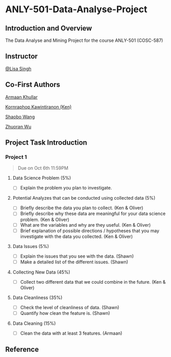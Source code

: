 # ANLY-501-Data-Analyse-Project

## Introduction and Overview
The Data Analyse and Mining Project for the course ANLY-501 (COSC-587)

## Instructor
[@Lisa Singh](http://people.cs.georgetown.edu/~singh/)

## Co-First Authors

[Armaan Khullar](https://github.com/ark317)

[Kornraphop Kawintiranon (Ken)](https://github.com/kornosk)

[Shaobo Wang](https://github.com/sw1001)

[Zhuoran Wu](https://github.com/WuZhuoran)

## Project Task Introduction

### Project 1
> Due on Oct 6th 11:59PM

1. Data Science Problem (5%)

    - [ ] Explain the problem you plan to investigate.

2. Potential Analyzes that can be conducted using collected data (5%)
    - [ ] Briefly describe the data you plan to collect. (Ken & Oliver)
    - [ ] Briefly describe why these data are meaningful for your data science problem. (Ken & Oliver)
    - [ ] What are the variables and why are they useful. (Ken & Oliver)
    - [ ] Brief explanation of possible directions / hypotheses that you may investigate with the data you collected. (Ken & Oliver)
3. Data Issues (5%)
    - [ ] Explain the issues that you see with the data. (Shawn)
    - [ ] Make a detailed list of the different issues. (Shawn)
4. Collecting New Data (45%)
    - [ ] Collect two different data that we could combine in the future. (Ken & Oliver)
5. Data Cleanliness (35%)
    - [ ] Check the level of cleanliness of data. (Shawn)
    - [ ] Quantify how clean the feature is. (Shawn)
6. Data Cleaning (15%)
    - [ ] Clean the data with at least 3 features. (Armaan)

## Reference
